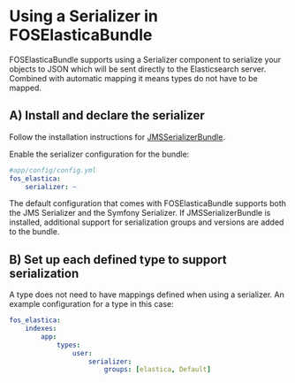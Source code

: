 Using a Serializer in FOSElasticaBundle
=======================================

FOSElasticaBundle supports using a Serializer component to serialize your objects to JSON
which will be sent directly to the Elasticsearch server. Combined with automatic mapping
it means types do not have to be mapped.

A) Install and declare the serializer
-------------------------

Follow the installation instructions for [JMSSerializerBundle](http://jmsyst.com/bundles/JMSSerializerBundle).

Enable the serializer configuration for the bundle:

```yaml
#app/config/config.yml
fos_elastica:
    serializer: ~
```

The default configuration that comes with FOSElasticaBundle supports both the JMS Serializer
and the Symfony Serializer. If JMSSerializerBundle is installed, additional support for
serialization groups and versions are added to the bundle.

B) Set up each defined type to support serialization
----------------------------------------------------

A type does not need to have mappings defined when using a serializer. An example configuration
for a type in this case:

```yaml
fos_elastica:
    indexes:
        app:
            types:
                user:
                    serializer:
                        groups: [elastica, Default]
```
